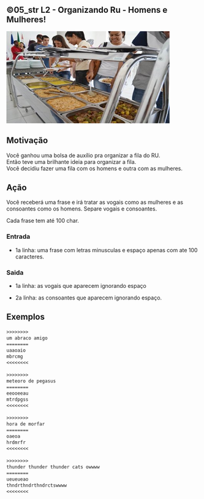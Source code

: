 ## ©05_str L2 - Organizando Ru - Homens e Mulheres!


![](__capa.jpg)

## Motivação

Você ganhou uma bolsa de auxílio pra organizar a fila do RU.  
Então teve uma brilhante ideia para organizar a fila.  
Você decidiu fazer uma fila com os homens e outra com as mulheres.

## Ação

Você receberá uma frase e irá tratar as vogais como as mulheres e as consoantes como os homens. Separe vogais e consoantes.

Cada frase tem até 100 char.

### Entrada

*   1a linha: uma frase com letras minusculas e espaço apenas com ate 100 caracteres.  

### Saida

*   1a linha: as vogais que aparecem ignorando espaço

*   2a linha: as consoantes que aparecem ignorando espaço.

## Exemplos  

```
>>>>>>>>
um abraco amigo
========
uaaoaio
mbrcmg
<<<<<<<<

>>>>>>>>
meteoro de pegasus
========
eeooeeau
mtrdpgss
<<<<<<<<

>>>>>>>>
hora de morfar
========
oaeoa
hrdmrfr
<<<<<<<<

>>>>>>>>
thunder thunder thunder cats owwww
========
ueueueao
thndrthndrthndrctswwww
<<<<<<<<
```
